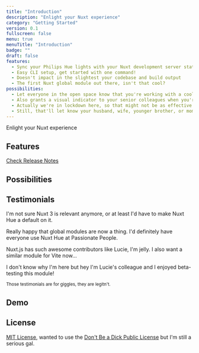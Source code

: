 ```yaml
---
title: "Introduction"
description: "Enlight your Nuxt experience"
category: "Getting Started"
version: 0.1
fullscreen: false
menu: true
menuTitle: "Introduction"
badge: ""
draft: false
features:
  - Sync your Philips Hue lights with your Nuxt development server state
  - Easy CLI setup, get started with one command!
  - Doesn't impact in the slightest your codebase and build output
  - The first Nuxt global module out there, isn't that cool?
possibilities:
  - Let everyone in the open space know that you're working with a cool framework!
  - Also grants a visual indicator to your senior colleagues when you're in trouble
  - Actually we're in lockdown here, so that might not be as effective
  - Still, that'll let know your husband, wife, younger brother, or mom that you're working on serious stuff~
---
```


Enlight your Nuxt experience

## Features

<d-list :items="features"></d-list>

[Check Release Notes](https://github.com/lihbr/nuxt-hue/blob/master/CHANGELOG.md)

## Possibilities

<d-list :items="possibilities"></d-list>

## Testimonials

<testimonial user="Atinux" display-name="Sébastien Chopin" display-title="CTO, Nuxt.js">

I'm not sure Nuxt 3 is relevant anymore, or at least I'd have to make Nuxt Hue a default on it.

</testimonial>

<testimonial user="pi0" display-name="Pooya Parsa" display-title="Framework Lead, Nuxt.js" reversed>

Really happy that global modules are now a thing. I'd definitely have everyone use Nuxt Hue at Passionate People.

</testimonial>

<testimonial user="yyx990803" display-name="Evan You" display-title="Creator & Project Lead, Vue.js">

Nuxt.js has such awesome contributors like Lucie, I'm jelly. I also want a similar module for Vite now...

</testimonial>

<testimonial user="a-trost" display-name="Alex Trost" display-title="DevExp Engineer, Prismic" reversed>

I don't know why I'm here but hey I'm Lucie's colleague and I enjoyed beta-testing this module!

</testimonial>

<small class="text-gray-500 text-center block">Those testimonials are for giggles, they are legitn't.</small>

## Demo

<!-- TODO: Demo -->

## License

[MIT License](https://github.com/lihbr/nuxt-hue/blob/master/LICENSE), wanted to use the [Don't Be a Dick Public License](https://github.com/philsturgeon/dbad/blob/master/LICENSE.md) but I'm still a serious gal.
